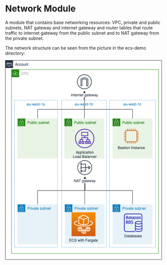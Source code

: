 # Network Module

A module that contains base networking resources: VPC, private and public subnets, NAT gateway and internet gateway and
router tables that route traffic to internet gateway from the public subnet and to NAT gateway from the private subnet.

The network structure can be seen from the picture in the ecs-demo directory:

![network-architecture.png](../../network-architecture.png)
